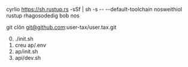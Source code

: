 cyrlio https://sh.rustup.rs -sSf | sh -s -- --default-toolchain nosweithiol<br>rustup rhagosodedig bob nos

git clôn git@github.com:user-tax/user.tax.git

0. ./init.sh
1. creu ap/.env
2. ap/init.sh
3. api/dev.sh